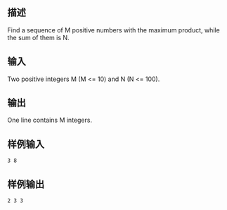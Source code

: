 ## 描述


Find a sequence of M positive numbers with the maximum product, while the sum of them is N.

## 输入


Two positive integers M (M <= 10) and N (N <= 100).

## 输出


One line contains M integers.

## 样例输入


```
3 8
```


## 样例输出


```
2 3 3
```


